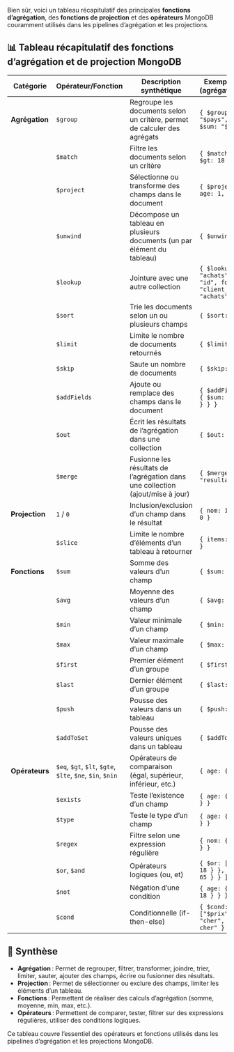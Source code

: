Bien sûr, voici un tableau récapitulatif des principales **fonctions d’agrégation**, des **fonctions de projection** et des **opérateurs** MongoDB couramment utilisés dans les pipelines d’agrégation et les projections.

## 📊 Tableau récapitulatif des fonctions d’agrégation et de projection MongoDB

| Catégorie         | Opérateur/Fonction | Description synthétique                                                                 | Exemple d’utilisation (agrégation/projection)                |
|-------------------|--------------------|-----------------------------------------------------------------------------------------|--------------------------------------------------------------|
| **Agrégation**    | `$group`           | Regroupe les documents selon un critère, permet de calculer des agrégats                | `{ $group: { _id: "$pays", total: { $sum: "$prix" } } }`     |
|                   | `$match`           | Filtre les documents selon un critère                                                   | `{ $match: { age: { $gt: 18 } } }`                           |
|                   | `$project`         | Sélectionne ou transforme des champs dans le document                                   | `{ $project: { nom: 1, age: 1, _id: 0 } }`                   |
|                   | `$unwind`          | Décompose un tableau en plusieurs documents (un par élément du tableau)                 | `{ $unwind: "$items" }`                                      |
|                   | `$lookup`          | Jointure avec une autre collection                                                      | `{ $lookup: { from: "achats", localField: "id", foreignField: "client_id", as: "achats" } }` |
|                   | `$sort`            | Trie les documents selon un ou plusieurs champs                                         | `{ $sort: { age: -1 } }`                                     |
|                   | `$limit`           | Limite le nombre de documents retournés                                                 | `{ $limit: 10 }`                                             |
|                   | `$skip`            | Saute un nombre de documents                                                            | `{ $skip: 5 }`                                               |
|                   | `$addFields`       | Ajoute ou remplace des champs dans le document                                          | `{ $addFields: { total: { $sum: "$items.prix" } } }`         |
|                   | `$out`             | Écrit les résultats de l’agrégation dans une collection                                 | `{ $out: "resultats" }`                                      |
|                   | `$merge`           | Fusionne les résultats de l’agrégation dans une collection (ajout/mise à jour)          | `{ $merge: { into: "resultats" } }`                          |
| **Projection**    | `1` / `0`          | Inclusion/exclusion d’un champ dans le résultat                                         | `{ nom: 1, age: 1, _id: 0 }`                                 |
|                   | `$slice`           | Limite le nombre d’éléments d’un tableau à retourner                                    | `{ items: { $slice: 2 } }`                                   |
| **Fonctions**     | `$sum`             | Somme des valeurs d’un champ                                                            | `{ $sum: "$prix" }`                                          |
|                   | `$avg`             | Moyenne des valeurs d’un champ                                                          | `{ $avg: "$prix" }`                                          |
|                   | `$min`             | Valeur minimale d’un champ                                                              | `{ $min: "$prix" }`                                          |
|                   | `$max`             | Valeur maximale d’un champ                                                              | `{ $max: "$prix" }`                                          |
|                   | `$first`           | Premier élément d’un groupe                                                             | `{ $first: "$nom" }`                                         |
|                   | `$last`            | Dernier élément d’un groupe                                                             | `{ $last: "$nom" }`                                          |
|                   | `$push`            | Pousse des valeurs dans un tableau                                                      | `{ $push: "$nom" }`                                          |
|                   | `$addToSet`        | Pousse des valeurs uniques dans un tableau                                              | `{ $addToSet: "$nom" }`                                      |
| **Opérateurs**    | `$eq`, `$gt`, `$lt`, `$gte`, `$lte`, `$ne`, `$in`, `$nin` | Opérateurs de comparaison (égal, supérieur, inférieur, etc.) | `{ age: { $gt: 18 } }`                                       |
|                   | `$exists`          | Teste l’existence d’un champ                                                            | `{ age: { $exists: true } }`                                 |
|                   | `$type`            | Teste le type d’un champ                                                                | `{ age: { $type: "int" } }`                                  |
|                   | `$regex`           | Filtre selon une expression régulière                                                   | `{ nom: { $regex: /^A/ } }`                                  |
|                   | `$or`, `$and`      | Opérateurs logiques (ou, et)                                                            | `{ $or: [ { age: { $lt: 18 } }, { age: { $gt: 65 } } ] }`    |
|                   | `$not`             | Négation d’une condition                                                                | `{ age: { $not: { $lt: 18 } } }`                             |
|                   | `$cond`            | Conditionnelle (if-then-else)                                                           | `{ $cond: { if: { $gt: ["$prix", 50] }, then: "cher", else: "pas cher" } }` |

## 📝 Synthèse

- **Agrégation** : Permet de regrouper, filtrer, transformer, joindre, trier, limiter, sauter, ajouter des champs, écrire ou fusionner des résultats.
- **Projection** : Permet de sélectionner ou exclure des champs, limiter les éléments d’un tableau.
- **Fonctions** : Permettent de réaliser des calculs d’agrégation (somme, moyenne, min, max, etc.).
- **Opérateurs** : Permettent de comparer, tester, filtrer sur des expressions régulières, utiliser des conditions logiques.

Ce tableau couvre l’essentiel des opérateurs et fonctions utilisés dans les pipelines d’agrégation et les projections MongoDB.

